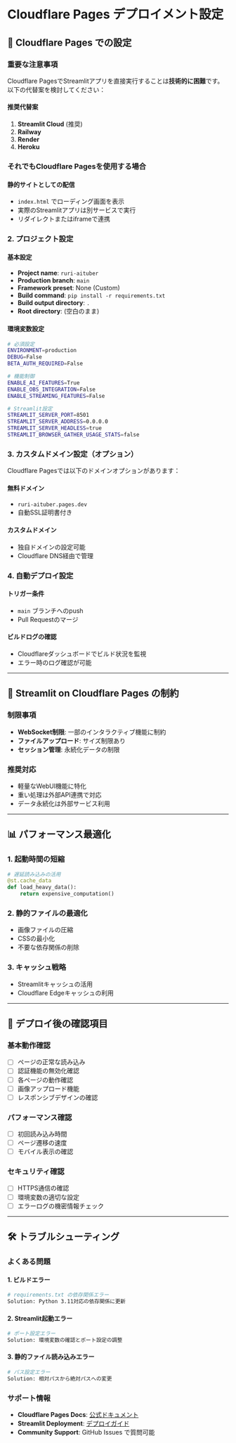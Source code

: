 # Cloudflare Pages デプロイメント設定

## 🔧 Cloudflare Pages での設定

### 重要な注意事項
Cloudflare PagesでStreamlitアプリを直接実行することは**技術的に困難**です。
以下の代替案を検討してください：

#### 推奨代替案
1. **Streamlit Cloud** (推奨)
2. **Railway** 
3. **Render**
4. **Heroku**

### それでもCloudflare Pagesを使用する場合

#### 静的サイトとしての配信
- `index.html` でローディング画面を表示
- 実際のStreamlitアプリは別サービスで実行
- リダイレクトまたはiframeで連携

### 2. プロジェクト設定

#### 基本設定
- **Project name**: `ruri-aituber`
- **Production branch**: `main`
- **Framework preset**: None (Custom)
- **Build command**: `pip install -r requirements.txt`
- **Build output directory**: `.`
- **Root directory**: (空白のまま)

#### 環境変数設定
```bash
# 必須設定
ENVIRONMENT=production
DEBUG=False
BETA_AUTH_REQUIRED=False

# 機能制御
ENABLE_AI_FEATURES=True
ENABLE_OBS_INTEGRATION=False
ENABLE_STREAMING_FEATURES=False

# Streamlit設定
STREAMLIT_SERVER_PORT=8501
STREAMLIT_SERVER_ADDRESS=0.0.0.0
STREAMLIT_SERVER_HEADLESS=true
STREAMLIT_BROWSER_GATHER_USAGE_STATS=false
```

### 3. カスタムドメイン設定（オプション）

Cloudflare Pagesでは以下のドメインオプションがあります：

#### 無料ドメイン
- `ruri-aituber.pages.dev`
- 自動SSL証明書付き

#### カスタムドメイン
- 独自ドメインの設定可能
- Cloudflare DNS経由で管理

### 4. 自動デプロイ設定

#### トリガー条件
- `main` ブランチへのpush
- Pull Requestのマージ

#### ビルドログの確認
- Cloudflareダッシュボードでビルド状況を監視
- エラー時のログ確認が可能

---

## 🔧 Streamlit on Cloudflare Pages の制約

### 制限事項
- **WebSocket制限**: 一部のインタラクティブ機能に制約
- **ファイルアップロード**: サイズ制限あり
- **セッション管理**: 永続化データの制限

### 推奨対応
- 軽量なWebUI機能に特化
- 重い処理は外部API連携で対応
- データ永続化は外部サービス利用

---

## 📊 パフォーマンス最適化

### 1. 起動時間の短縮
```python
# 遅延読み込みの活用
@st.cache_data
def load_heavy_data():
    return expensive_computation()
```

### 2. 静的ファイルの最適化
- 画像ファイルの圧縮
- CSSの最小化
- 不要な依存関係の削除

### 3. キャッシュ戦略
- Streamlitキャッシュの活用
- Cloudflare Edgeキャッシュの利用

---

## 🚀 デプロイ後の確認項目

### 基本動作確認
- [ ] ページの正常な読み込み
- [ ] 認証機能の無効化確認
- [ ] 各ページの動作確認
- [ ] 画像アップロード機能
- [ ] レスポンシブデザインの確認

### パフォーマンス確認
- [ ] 初回読み込み時間
- [ ] ページ遷移の速度
- [ ] モバイル表示の確認

### セキュリティ確認
- [ ] HTTPS通信の確認
- [ ] 環境変数の適切な設定
- [ ] エラーログの機密情報チェック

---

## 🛠️ トラブルシューティング

### よくある問題

#### 1. ビルドエラー
```bash
# requirements.txt の依存関係エラー
Solution: Python 3.11対応の依存関係に更新
```

#### 2. Streamlit起動エラー
```bash
# ポート設定エラー
Solution: 環境変数の確認とポート設定の調整
```

#### 3. 静的ファイル読み込みエラー
```bash
# パス設定エラー
Solution: 相対パスから絶対パスへの変更
```

### サポート情報
- **Cloudflare Pages Docs**: [公式ドキュメント](https://developers.cloudflare.com/pages/)
- **Streamlit Deployment**: [デプロイガイド](https://docs.streamlit.io/streamlit-community-cloud/get-started/deploy-an-app)
- **Community Support**: GitHub Issues で質問可能